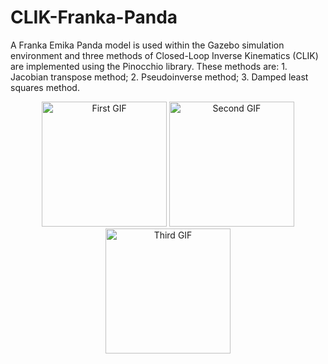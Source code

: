 # CLIK-Franka-Panda
A Franka Emika Panda model is used within the Gazebo simulation environment and three methods of Closed-Loop Inverse Kinematics (CLIK) are implemented using the Pinocchio library.
These methods are: 1. Jacobian transpose method; 2. Pseudoinverse method; 3. Damped least squares method.


<p align="center">
  <img src="path/to/your/first.gif" width="200" alt="First GIF" />
  <img src="path/to/your/second.gif" width="200" alt="Second GIF" />
  <img src="path/to/your/third.gif" width="200" alt="Third GIF" />
</p>
